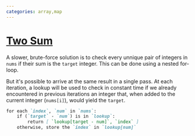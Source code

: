 ```yaml
---
categories: array,map
---
```


# [Two Sum](https://leetcode.com/problems/two-sum/)

A slower, brute-force solution is to check every unnique pair of integers in `nums` if their sum is the `target` integer. This can be done using a nested for-loop.

But it's possible to arrive at the same result in a single pass. At each iteration, a lookup will be used to check in constant time if we already encountered in previous iterations an integer that, when added to the current integer (`nums[i]`), would yield the `target`.

```markdown
for each `index`, `num` in `nums`:
    if (`target` - `num`) is in `lookup`:
        return [ `lookup[target - num]`, `index` ]
    otherwise, store the `index` in `lookup[num]`
```
